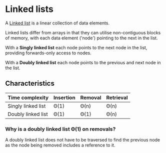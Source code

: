 # Linked lists
A [Linked list](https://en.wikipedia.org/wiki/Linked_list) is a linear collection of data elements. 

Linked lists differ from arrays in that they can utilise non-contiguous blocks of memory, with each data element ('node') pointing to the next in the list. 

With a __Singly linked list__ each node points to the next node in the list, providing forwards-only access to nodes.

With a __Doubly linked list__ each node points to the previous and next node in the list.

## Characteristics
|Time complexity |Insertion |Removal |Retrieval
|- |- |- |-
|Singly linked list |Θ(1) |Θ(n) |Θ(n)
|Doubly linked list |Θ(1) |Θ(1) |Θ(n)

### Why is a doubly linked list Θ(1) on removals?
A doubly linked list does not have to be traversed to find the previous node as the node being removed includes a reference to it.